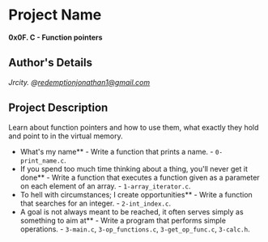 # Project Name
**0x0F. C - Function pointers**

## Author's Details
*Jrcity.* 
*@redemptionjonathan1@gmail.com*

## Project Description
Learn about function pointers and how to use them, what exactly they hold and point to in the virtual memory.

- What's my name** - Write a function that prints a name. - `0-print_name.c`.
- If you spend too much time thinking about a thing, you'll never get it done** - Write a function that executes a function given as a parameter on each element of an array. - `1-array_iterator.c`.
- To hell with circumstances; I create opportunities** - Write a function that searches for an integer. - `2-int_index.c`.
- A goal is not always meant to be reached, it often serves simply as something to aim at** - Write a program that performs simple operations. - `3-main.c`, `3-op_functions.c`, `3-get_op_func.c`, `3-calc.h`.
